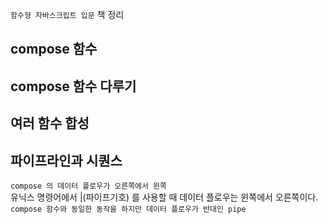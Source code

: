 `함수형 자바스크립트 입문` 책 정리

## compose 함수

## compose 함수 다루기

## 여러 함수 합성

## 파이프라인과 시퀀스

`compose 의 데이터 플로우가 오른쪽에서 왼쪽`  
유닉스 명령어에서 |(파이프기호) 를 사용할 때 데이터 플로우는 윈쪽에서 오른쪽이다.  
`compose 함수와 동일한 동작을 하지만 데이터 플로우가 반대인 pipe`
